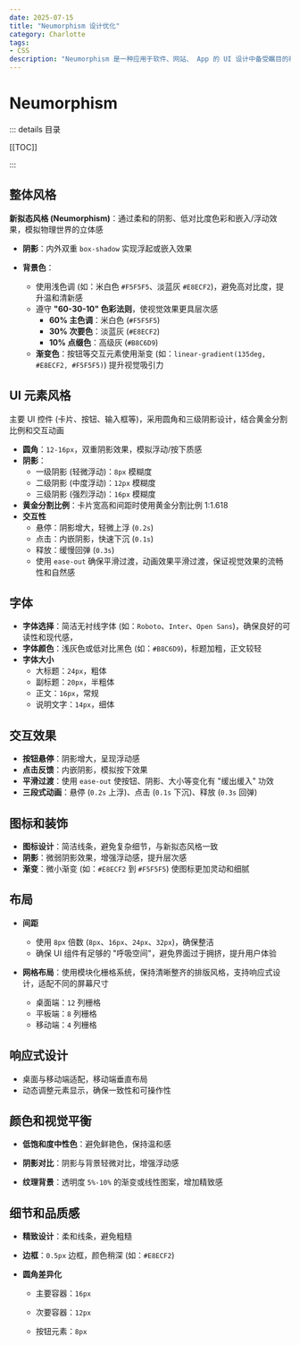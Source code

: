 ```yaml
---
date: 2025-07-15
title: "Neumorphism 设计优化"
category: Charlotte
tags:
- CSS
description: "Neumorphism 是一种应用于软件、网站、 App 的 UI 设计中备受瞩目的视觉趋势。这种风格将单色调颜色方案、低对比度和阴影结合，使得 UI 呈现出柔和、突出和嵌入的视觉效果。"
---
```

# Neumorphism

::: details 目录

[[TOC]]

:::

## 整体风格

**新拟态风格 (Neumorphism)**：通过柔和的阴影、低对比度色彩和嵌入/浮动效果，模拟物理世界的立体感

- **阴影**：内外双重 `box-shadow` 实现浮起或嵌入效果

- **背景色**：
  - 使用浅色调 (如：米白色 `#F5F5F5`、淡蓝灰 `#E8ECF2`)，避免高对比度，提升温和清新感
  - 遵守 **"60-30-10" 色彩法则**，使视觉效果更具层次感
    - **60% 主色调**：米白色 (`#F5F5F5`)
    - **30% 次要色**：淡蓝灰 (`#E8ECF2`)
    - **10% 点缀色**：高级灰 (`#B8C6D9`)
  - **渐变色**：按钮等交互元素使用渐变 (如：`linear-gradient(135deg, #E8ECF2, #F5F5F5)`) 提升视觉吸引力

## UI 元素风格

主要 UI 控件 (卡片、按钮、输入框等)，采用圆角和三级阴影设计，结合黄金分割比例和交互动画

- **圆角**：`12-16px`，双重阴影效果，模拟浮动/按下质感
- **阴影**：
  - 一级阴影 (轻微浮动)：`8px` 模糊度
  - 二级阴影 (中度浮动)：`12px` 模糊度
  - 三级阴影 (强烈浮动)：`16px` 模糊度
- **黄金分割比例**：卡片宽高和间距时使用黄金分割比例 1:1.618
- **交互性**
  - 悬停：阴影增大，轻微上浮 (`0.2s`)
  - 点击：内嵌阴影，快速下沉 (`0.1s`)
  - 释放：缓慢回弹 (`0.3s`)
  - 使用 `ease-out` 确保平滑过渡，动画效果平滑过渡，保证视觉效果的流畅性和自然感

## 字体

- **字体选择**：简洁无衬线字体 (如：`Roboto`、`Inter`、`Open Sans`)，确保良好的可读性和现代感，
- **字体颜色**：浅灰色或低对比黑色 (如：`#B8C6D9`)，标题加粗，正文较轻
- **字体大小**
  - 大标题：`24px`，粗体
  - 副标题：`20px`，半粗体
  - 正文：`16px`，常规
  - 说明文字：`14px`，细体


## 交互效果

- **按钮悬停**：阴影增大，呈现浮动感
- **点击反馈**：内嵌阴影，模拟按下效果
- **平滑过渡**：使用 `ease-out` 使按钮、阴影、大小等变化有 "缓出缓入" 功效
- **三段式动画**：悬停 (`0.2s` 上浮)、点击 (`0.1s` 下沉)、释放 (`0.3s` 回弹)

## 图标和装饰

- **图标设计**：简洁线条，避免复杂细节，与新拟态风格一致
- **阴影**：微弱阴影效果，增强浮动感，提升层次感
- **渐变**：微小渐变 (如：`#E8ECF2` 到 `#F5F5F5`) 使图标更加灵动和细腻

## 布局

- **间距**
  - 使用 `8px` 倍数 (`8px`、`16px`、`24px`、`32px`)，确保整洁
  - 确保 UI 组件有足够的 "呼吸空间"，避免界面过于拥挤，提升用户体验

- **网格布局**：使用模块化栅格系统，保持清晰整齐的排版风格，支持响应式设计，适配不同的屏幕尺寸
  - 桌面端：`12` 列栅格
  - 平板端：`8` 列栅格
  - 移动端：`4` 列栅格


## 响应式设计

- 桌面与移动端适配，移动端垂直布局
- 动态调整元素显示，确保一致性和可操作性

## 颜色和视觉平衡

- **低饱和度中性色**：避免鲜艳色，保持温和感

- **阴影对比**：阴影与背景轻微对比，增强浮动感

- **纹理背景**：透明度 `5%-10%` 的渐变或线性图案，增加精致感

## 细节和品质感

- **精致设计**：柔和线条，避免粗糙

- **边框**：`0.5px` 边框，颜色稍深 (如：`#E8ECF2`)

- **圆角差异化**

  - 主要容器：`16px`

  - 次要容器：`12px`

  - 按钮元素：`8px`

